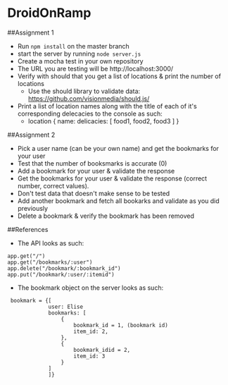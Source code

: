 DroidOnRamp
===========

##Assignment 1
* Run `npm install` on the master branch
* start the server by running `node server.js`
* Create a mocha test in your own repository
* The URL you are testing will be http://localhost:3000/
* Verify with should that you get a list of locations & print the number of locations
  * Use the should library to validate data: https://github.com/visionmedia/should.js/ 
* Print a list of location names along with the title of each of it's corresponding delecacies to the console as such:
  * location {
    name:
    delicacies: [
      food1, 
      food2, 
      food3
    ]
  }

##Assignment 2
* Pick a user name (can be your own name) and get the bookmarks for your user
* Test that the number of booksmarks is accurate (0)
* Add a bookmark for your user & validate the response
* Get the bookmarks for your user & validate the response (correct number, correct values).
 * Don't test data that doesn't make sense to be tested
* Add another bookmark and fetch all bookarks and validate as you did previously
* Delete a bookmark & verify the bookmark has been removed

##References
* The API looks as such:
```
app.get("/")
app.get("/bookmarks/:user")
app.delete("/bookmark/:bookmark_id")
app.put("/bookmark/:user/:itemid")
```
* The bookmark object on the server looks as such:
```
 bookmark = {[
             user: Elise
             bookmarks: [
                 {
                     bookmark_id = 1, (bookmark id)
                     item_id: 2,
                 },
                 {
                     bookmark_idid = 2,
                     item_id: 3
                 }
             ]
             ]}
```
